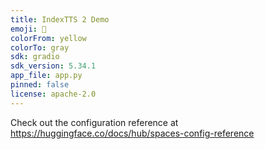 ```yaml
---
title: IndexTTS 2 Demo
emoji: 🏢
colorFrom: yellow
colorTo: gray
sdk: gradio
sdk_version: 5.34.1
app_file: app.py
pinned: false
license: apache-2.0
---
```


Check out the configuration reference at https://huggingface.co/docs/hub/spaces-config-reference
